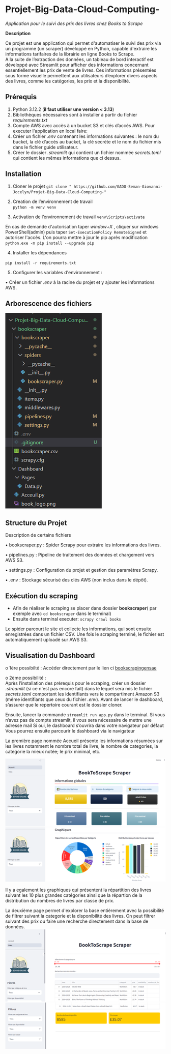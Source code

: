 # Projet-Big-Data-Cloud-Computing-
*Application pour le suivi des prix des livres chez Books to Scrape*


**Description**


Ce projet est une application qui permet d'automatiser le suivi des prix via un programme (un scraper) développé en Python, capable d'extraire les informations tarifaires de la librairie en ligne Books to Scrape.  
A la suite de l’extraction des données, un tableau de bord interactif est développé avec Streamlit pour afficher des informations concernant essentiellement les prix de vente de livres. Ces informations présentées sous forme visuelle permettent aux utilisateurs d’explorer divers aspects des livres, comme les catégories, les prix et la disponibilité.  
## Prérequis
1.	Python 3.12.2 (**il faut utiliser une version < 3.13**)
2.	Bibliothèques nécessaires sont à installer à partir du fichier *requirements.txt*
3.	Compte AWS avec accès à un bucket S3 et clés d’accès AWS.
Pour executer l'application en local faire: 
4.	Créer un fichier *.env* contenant les informations suivantes : le nom du bucket, la clé d’accès au bucket, la clé secrète et le nom du fichier mis dans le fichier guide utilisateur.
5.  Créer le dossier *.streamlit* qui contient un fichier nommée *secrets.toml* qui contient les mêmes informations que ci dessus.


## Installation
1. Cloner le projet
``git clone " https://github.com/GADO-Seman-Giovanni-Jocelyn/Projet-Big-Data-Cloud-Computing-"``
2. Creation de l’environnement de travail  
``python -m venv venv`` 

3. Activation de l’environnement de travail 
``venv\Scripts\activate``    

En cas de demande d'autorisation taper *window+X* , cliquer sur windows PowerShell(admin)  puis taper ``Set-ExecutionPolicy RemoteSigned`` et autoriser l'accès. L'on pourra mettre à jour le pip après modification ``python.exe -m pip install --upgrade pip``


4. Installer les dépendances


``pip install -r requirements.txt ``   


5. Configurer les variables d'environnement : 


•	Créer un fichier *.env* à la racine du projet et y ajouter les informations AWS.  
## Arborescence des fichiers

![Architecture du Projet](Images/arborescence.PNG)
## Structure du Projet


Description de certains fichiers


•	bookscraper.py : Spider Scrapy pour extraire les informations des livres.

•	pipelines.py : Pipeline de traitement des données et chargement vers AWS S3.

•	settings.py : Configuration du projet et gestion des paramètres Scrapy.

•	.env : Stockage sécurisé des clés AWS (non inclus dans le dépôt).

## Exécution du scraping


-	Afin de réaliser le scraping se placer dans dossier **bookscraper**( par exemple avec ``cd bookscraper`` dans le terminal)
-	Ensuite dans terminal executer: ``scrapy crawl books``  



Le spider parcourt le site et collecte les informations, qui sont ensuite enregistrées dans un fichier CSV. Une fois le scraping terminé, le fichier est automatiquement uploadé sur AWS S3.


## Visualisation du Dashboard


o 1ère possibilté : 
Accéder directement par le lien ci [bookscrapingensae](https://bookscrapingensae.streamlit.app/)

o 2ème possibilité :  
Après l’installation des prérequis pour le scraping, créer un dossier *.streamlit* (si ce n'est pas encore fait) dans le lequel sera mis le fichier *secrets.toml* comportant les identifiants vers le compartiment Amazon S3 (même identifiants que ceux du fichier *.env*).
Avant de lancer le dashboard, s’assurer que le repertoire courant est le dossier cloner.


Ensuite, lancer la commande ``streamlit run app.py`` dans le terminal.
Si vous n’avez pas de compte streamlit, il vous sera nécessaire de mettre une adresse mail
Si oui, le dashboard s’ouvrira dans votre navigateur par défaut
Vous pourrez ensuite parcourir le dashboard via le navigateur

La première page nommée Accueil présente les informations résumées sur les livres notamment le nombre total de livre, le nombre de categories, la categorie la mieux notée; le prix minimal, etc.

![Accueil1](Images/Accueil.png)
![Accueil2](Images/Accueil2.png)

Il y a egalement les graphiques qui présentent la répartition des livres suivant les 10 plus grandes catégories ainsi que la répartion de la distribution du nombres de livres par classe de prix.

La deuxième page permet d'explorer la base entièrement avec la possibilité de filtrer suivant la categorie et la disponibilité des livres. On peut filtrer suivant des prix ou faire une recherche directement dans la base de données.
![Images1](Images/Data1.png)
![Images2](Images/Data2.png)
